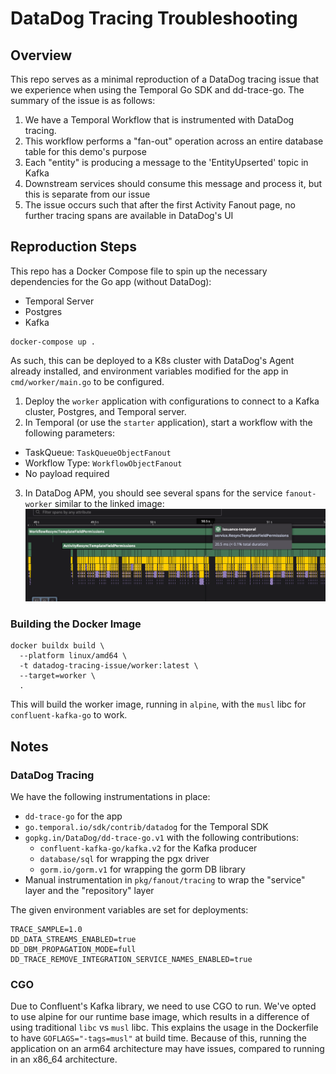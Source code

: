# DataDog Tracing Troubleshooting

## Overview

This repo serves as a minimal reproduction of a DataDog tracing issue that we experience
when using the Temporal Go SDK and dd-trace-go. The summary of the issue is as follows:

1. We have a Temporal Workflow that is instrumented with DataDog tracing.
2. This workflow performs a "fan-out" operation across an entire database table for this demo's purpose
3. Each "entity" is producing a message to the 'EntityUpserted' topic in Kafka
4. Downstream services should consume this message and process it, but this is separate from our issue
5. The issue occurs such that after the first Activity Fanout page, no further tracing spans
    are available in DataDog's UI

## Reproduction Steps

This repo has a Docker Compose file to spin up the necessary dependencies for the Go app (without DataDog):
   - Temporal Server
   - Postgres
   - Kafka
```shell
docker-compose up .
```

As such, this can be deployed to a K8s cluster with DataDog's Agent already installed, and
environment variables modified for the app in `cmd/worker/main.go` to be configured.

1. Deploy the `worker` application with configurations to connect to a Kafka cluster, Postgres,
 and Temporal server.
2. In Temporal (or use the `starter` application), start a workflow with the following parameters:
- TaskQueue: `TaskQueueObjectFanout`
- Workflow Type: `WorkflowObjectFanout`
- No payload required
3. In DataDog APM, you should see several spans for the service `fanout-worker` similar to the linked
image:
![](image.png)

### Building the Docker Image

```shell
docker buildx build \
  --platform linux/amd64 \
  -t datadog-tracing-issue/worker:latest \
  --target=worker \
  .
```

This will build the worker image, running in `alpine`, with the `musl` libc for
`confluent-kafka-go` to work.

## Notes

### DataDog Tracing

We have the following instrumentations in place:
- `dd-trace-go` for the app
- `go.temporal.io/sdk/contrib/datadog` for the Temporal SDK
- `gopkg.in/DataDog/dd-trace-go.v1` with the following contributions:
  - `confluent-kafka-go/kafka.v2` for the Kafka producer
  - `database/sql` for wrapping the pgx driver
  - `gorm.io/gorm.v1` for wrapping the gorm DB library
- Manual instrumentation in `pkg/fanout/tracing` to wrap the "service" layer and the "repository" layer

The given environment variables are set for deployments:

```shell
TRACE_SAMPLE=1.0
DD_DATA_STREAMS_ENABLED=true
DD_DBM_PROPAGATION_MODE=full
DD_TRACE_REMOVE_INTEGRATION_SERVICE_NAMES_ENABLED=true
```

### CGO

Due to Confluent's Kafka library, we need to use CGO to run. We've opted to use alpine for our runtime
base image, which results in a difference of using traditional `libc` vs `musl` libc. This explains the
usage in the Dockerfile to have `GOFLAGS="-tags=musl"` at build time. Because of this, running the
application on an arm64 architecture may have issues, compared to running in an x86_64 architecture.
